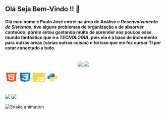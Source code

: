 ## Olá Seja Bem-Vindo !! 👋

#### Olá meu nome é Paulo José entrei na área de Análise e *Desenvolvimento de Sistemas*, tive alguns problemas de organização e de absorver conteúdo, porém estou gostando muito de aprender aos poucos esse mundo fantástico que é a *TECNOLOGIA*, pois ela é a base de incremento para outras aréas (várias outras coisas) e foi isso que me fez cursar TI por estar conectado a tudo.
<br>
<div align="center">
  <a href="https://github.com/PauloJose-PJ">
  <img height="180em" src="https://github-readme-stats-git-masterrstaa-rickstaa.vercel.app/api/top-langs/?username=PauloJose-PJ&layout=compact&langs_count=10&hide_border=true&role=owner,collaborator&theme=default#gh-light-mode-only">
  <img height="180em" src="https://github-readme-stats-git-masterrstaa-rickstaa.vercel.app/api/top-langs/?username=PauloJose-PJ&show_icons=true&count_private=true&line_height=28&hide_border=true&card_width=347&include_all_commits=true&role=owner,collaborator&exclude_repo=github-readme-stats&theme=default&hide_rank=true#gh-light-mode-only">
</div>

<div style="display: inline_block"><br>
  <img align="center" alt="PauloJose-HTML" height="30" width="40" src="https://raw.githubusercontent.com/devicons/devicon/master/icons/html5/html5-original.svg">
  <img align="center" alt="PauloJose-CSS" height="30" width="40" src="https://raw.githubusercontent.com/devicons/devicon/master/icons/css3/css3-original.svg">
  <img align="center" alt="PauloJose-Js" height="30" width="40" src="https://raw.githubusercontent.com/devicons/devicon/master/icons/javascript/javascript-plain.svg">
  <img align="center" alt="PauloJose-Python" height="30" width="40" src="https://raw.githubusercontent.com/devicons/devicon/master/icons/python/python-original.svg">
</div>
   
#  
  
<div>  
  <a href="mailto:paulojose.pj@protonmail.com"><img src="https://img.shields.io/badge/ProtonMail-8B89CC?style=for-the-badge&logo=protonmail&logoColor=white" target="_blank"></a>
  <a href="https://www.linkedin.com/in/paulo-jos%C3%A9-pacheco-lima-72483a203/" target="_blank"><img src="https://img.shields.io/badge/-LinkedIn-%230077B5?style=for-the-badge&logo=linkedin&logoColor=white" target="_blank"></a> 
  
![Snake animation](https://github.com/PauloJose-PJ/PauloJose-PJ/blob/output/snake.svg)

</div>

